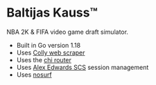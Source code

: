 # Baltijas Kauss™

NBA 2K & FIFA video game draft simulator.

- Built in Go version 1.18
- Uses [Colly web scraper](https://github.com/gocolly/colly)
- Uses the [chi router](https://github.com/go-chi/chi)
- Uses [Alex Edwards SCS](https://github.com/alexedwards/scs) session management
- Uses [nosurf](https://github.com/justinas/nosurf)